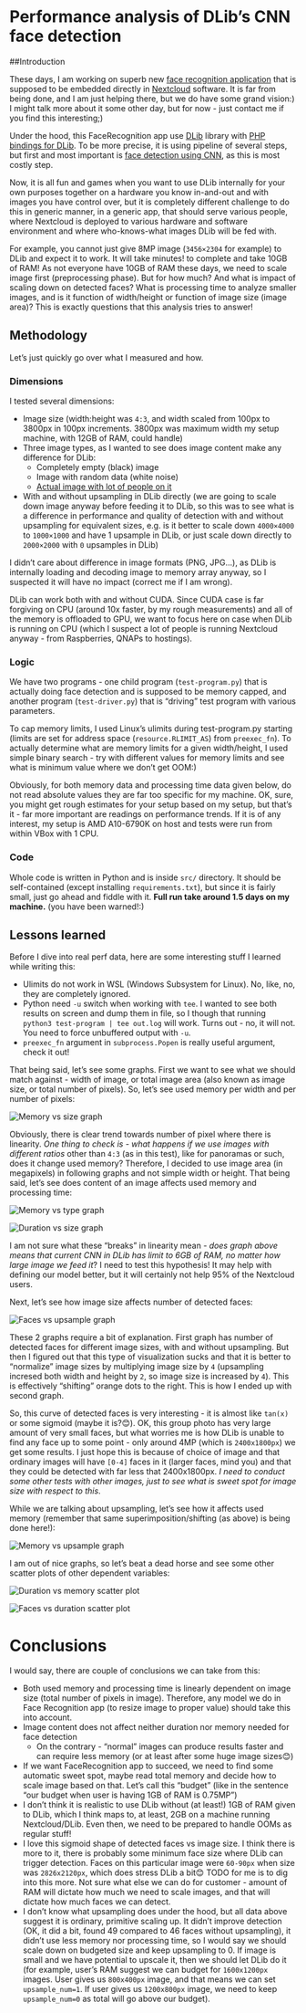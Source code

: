 # Performance analysis of DLib’s CNN face detection

##Introduction

These days, I am working on superb new [face recognition application](https://github.com/matiasdelellis/facerecognition)
that is supposed to be embedded directly in [Nextcloud](https://nextcloud.com/) software. It is far from being done,
and I am just helping there, but we do have some grand vision:) I might talk more about it some other day, but for
now - just contact me if you find this interesting;)

Under the hood, this FaceRecognition app use [DLib](http://dlib.net/) library with
[PHP bindings for DLib](https://github.com/goodspb/pdlib). To be more precise, it is using pipeline of several steps,
but first and most important is [face detection using CNN](http://dlib.net/cnn_face_detector.py.html),
as this is most costly step.

Now, it is all fun and games when you want to use DLib internally for your own purposes together on a hardware you
know in-and-out and with images you have control over, but it is completely different challenge to do this in
generic manner, in a generic app, that should serve various people, where Nextcloud is deployed to various hardware
and software environment and where who-knows-what images DLib will be fed with.

For example, you cannot just give 8MP image (`3456×2304` for example) to DLib and expect it to work.
It will take minutes! to complete and take 10GB of RAM! As not everyone have 10GB of RAM these days,
we need to scale image first (preprocessing phase). But for how much? And what is impact of scaling down on detected
faces? What is processing time to analyze smaller images, and is it function of width/height or function of image size
(image area)? This is exactly questions that this analysis tries to answer!

## Methodology

Let’s just quickly go over what I measured and how.

### Dimensions

I tested several dimensions:
* Image size (width:height was `4:3`, and width scaled from 100px to 3800px in 100px increments.
    3800px was maximum width my setup machine, with 12GB of RAM, could handle)
* Three image types, as I wanted to see does image content make any difference for DLib:
  * Completely empty (black) image
  * Image with random data (white noise)
  * [Actual image with lot of people on it](https://commons.wikimedia.org/wiki/File:CEE_Group_photo_at_Wikimania_2016_Esino_Lario.jpg)
* With and without upsampling in DLib directly (we are going to scale down image anyway before feeding it to DLib,
    so this was to see what is a difference in performance and quality of detection with and without upsampling for
    equivalent sizes, e.g. is it better to scale down `4000×4000` to `1000×1000` and have 1 upsample in DLib,
    or just scale down directly to `2000×2000` with `0` upsamples in DLib)

I didn’t care about difference in image formats (PNG, JPG…), as DLib is internally loading and decoding image to
memory array anyway, so I suspected it will have no impact (correct me if I am wrong).

DLib can work both with and without CUDA. Since CUDA case is far forgiving on CPU (around 10x faster,
by my rough measurements) and all of the memory is offloaded to GPU, we want to focus here on case when DLib is
running on CPU (which I suspect a lot of people is running Nextcloud anyway - from Raspberries, QNAPs to hostings).

### Logic

We have two programs - one child program (`test-program.py`) that is actually doing face detection and is supposed
to be memory capped, and another program (`test-driver.py`) that is “driving” test program with various parameters.

To cap memory limits, I used Linux’s ulimits during test-program.py starting (limits are set for address space
(`resource.RLIMIT_AS`) from `preexec_fn`). To actually determine what are memory limits for a given width/height,
I used simple binary search - try with different values for memory limits and see what is minimum value where we don’t get OOM:)

Obviously, for both memory data and processing time data given below, do not read absolute values they are far too
specific for my machine. OK, sure, you might get rough estimates for your setup based on my setup, but that’s it - far
more important are readings on performance trends. If it is of any interest, my setup is AMD A10-6790K on host and
tests were run from within VBox with 1 CPU.

### Code

Whole code is written in Python and is inside `src/` directory. It should be self-contained
(except installing `requirements.txt`), but since it is fairly small, just go ahead and fiddle with it.
**Full run take around 1.5 days on my machine.** (you have been warned!:)

## Lessons learned

Before I dive into real perf data, here are some interesting stuff I learned while writing this:

* Ulimits do not work in WSL (Windows Subsystem for Linux). No, like, no, they are completely ignored.
* Python need `-u` switch when working with `tee`. I wanted to see both results on screen and dump them in file,
    so I though that running `python3 test-program | tee out.log` will work. Turns out - no, it will not.
    You need to force unbuffered output with `-u`.
* `preexec_fn` argument in `subprocess.Popen` is really useful argument, check it out!

That being said, let’s see some graphs. First we want to see what we should match against - width of image,
or total image area (also known as image size, or total number of pixels). So, let’s see used memory per width
and per number of pixels:

![Memory vs size graph](assets/memory-vs-size.png)

Obviously, there is clear trend towards number of pixel where there is linearity. *One thing to check is - what happens
if we use images with different ratios* other than `4:3` (as in this test), like for panoramas or such, does
it change used memory? Therefore, I decided to use image area (in megapixels) in following graphs and not simple
width or height. That being said, let’s see does content of an image affects used memory and processing time:

![Memory vs type graph](assets/memory-vs-type.png)

![Duration vs size graph](assets/duration-vs-type.png)

I am not sure what these “breaks” in linearity mean - *does graph above means that current CNN in DLib has limit
to 6GB of RAM, no matter how large image we feed it*? I need to test this hypothesis! It may help with defining our
model better, but it will certainly not help 95% of the Nextcloud users.

Next, let’s see how image size affects number of detected faces:

![Faces vs upsample graph](assets/faces-vs-upsample.png)

These 2 graphs require a bit of explanation. First graph has number of detected faces for different image sizes, with
and without upsampling. But then I figured out that this type of visualization sucks and that it is better to “normalize”
image sizes by multiplying image size by `4` (upsampling incresed both width and height by `2`, so image size is
increased by `4`). This is effectively “shifting” orange dots to the right. This is how I ended up with second graph.

So, this curve of detected faces is very interesting - it is almost like `tan(x)` or some sigmoid (maybe it is?😊).
OK, this group photo has very large amount of very small faces, but what worries me is how DLib is unable to find any
face up to some point - only around 4MP (which is `2400x1800px`) we get some results. I just hope this is because of
choice of image and that ordinary images will have `[0-4]` faces in it (larger faces, mind you) and that they could be
detected with far less that 2400x1800px. *I need to conduct some other tests with other images, just to see what is sweet
spot for image size with respect to this*.

While we are talking about upsampling, let’s see how it affects used memory (remember that same
superimposition/shifting (as above) is being done here!):

![Memory vs upsample graph](assets/memory-vs-upsample.png)

I am out of nice graphs, so let’s beat a dead horse and see some other scatter plots of other dependent variables:

![Duration vs memory scatter plot](assets/duration-vs-memory.png)

![Faces vs duration scatter plot](assets/faces-vs-duration.png)

# Conclusions

I would say, there are couple of conclusions we can take from this:

* Both used memory and processing time is linearly dependent on image size (total number of pixels in image).
    Therefore, any model we do in Face Recognition app (to resize image to proper value) should take this into account.
* Image content does not affect neither duration nor memory needed for face detection
  * On the contrary - “normal” images can produce results faster and can require less memory (or at least after
      some huge image sizes😊)
* If we want FaceRecognition app to succeed, we need to find some automatic sweet spot, maybe read total memory
    and decide how to scale image based on that. Let’s call this “budget” (like in the sentence “our budget when
    user is having 1GB of RAM is 0.75MP”)
* I don’t think it is realistic to use DLib without (at least!) 1GB of RAM given to DLib, which I think maps to, at
    least, 2GB on a machine running Nextcloud/DLib. Even then, we need to be prepared to handle OOMs as regular stuff!
* I love this sigmoid shape of detected faces vs image size. I think there is more to it, there is probably some
    minimum face size where DLib can trigger detection. Faces on this particular image were `60-90px` when size was
    `2826x2120px`, which does stress DLib a bit😊 TODO for me is to dig into this more. Not sure what else we can do
    for customer - amount of RAM will dictate how much we need to scale images, and that will dictate how much faces
    we can detect.
* I don’t know what upsampling does under the hood, but all data above suggest it is ordinary, primitive scaling up. It
    didn’t improve detection (OK, it did a bit, found 49 compared to 46 faces without upsampling), it didn’t use less
    memory nor processing time, so I would say we should scale down on budgeted size and keep upsampling to 0. If image
    is small and we have potential to upscale it, then we should let DLib do it (for example, user’s RAM suggest we can
    budget for `1600x1200px` images. User gives us `800x400px` image, and that means we can set `upsample_num=1`. If
    user gives us `1200x800px` image, we need to keep `upsample_num=0` as total will go above our budget).
